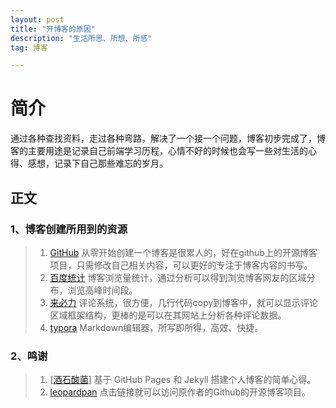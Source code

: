```yaml
---
layout: post
title: "开博客的原因"
description: "生活所思、所想、所感"
tag: 博客

---
```


# 简介

通过各种查找资料，走过各种弯路，解决了一个接一个问题，博客初步完成了，博客的主要用途是记录自己前端学习历程，心情不好的时候也会写一些对生活的心得、感想，记录下自己那些难忘的岁月。

## 正文

### 1、博客创建所用到的资源

> 1. [GitHub](https://github.com/) 从零开始创建一个博客是很累人的，好在github上的开源博客项目，只需修改自己相关内容，可以更好的专注于博客内容的书写。
> 2. [百度统计](https://tongji.baidu.com/web/welcome/login) 博客浏览量统计，通过分析可以得到浏览博客网友的区域分布，浏览高峰时间段。
> 3. [来必力](https://livere.com/) 评论系统，很方便，几行代码copy到博客中，就可以显示评论区域框架结构，更棒的是可以在其网站上分析各种评论数据。
> 4. [typora](https://www.typora.io/) Markdown编辑器，所写即所得，高效、快捷。

### 2、鸣谢

> 1. [[酒石酸菌](https://space.bilibili.com/4435845)] 基于 GitHub Pages 和 Jekyll 搭建个人博客的简单心得。
> 2. [leopardpan](https://github.com/leopardpan/leopardpan.github.io/) 点击链接就可以访问原作者的Github的开源博客项目。




